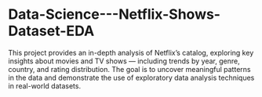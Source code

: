# Data-Science---Netflix-Shows-Dataset-EDA
This project provides an in-depth analysis of Netflix’s catalog, exploring key insights about movies and TV shows — including trends by year, genre, country, and rating distribution.  The goal is to uncover meaningful patterns in the data and demonstrate the use of exploratory data analysis techniques in real-world datasets.
